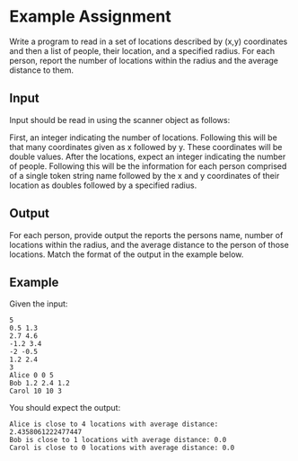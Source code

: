 # Example Assignment

Write a program to read in a set of locations described by (x,y) coordinates and then a list of people, their location, and a specified radius. For each person, report the number of locations within the radius and the average distance to them.

## Input

Input should be read in using the scanner object as follows:

First, an integer indicating the number of locations. Following this will be that many coordinates given as x followed by y. These coordinates will be double values. After the locations, expect an integer indicating the number of people. Following this will be the information for each person comprised of a single token string name followed by the x and y coordinates of their location as doubles followed by a specified radius. 

## Output

For each person, provide output the reports the persons name, number of locations within the radius, and the average distance to the person of those locations. Match the format of the output in the example below.

## Example

Given the input:

```
5
0.5 1.3
2.7 4.6
-1.2 3.4
-2 -0.5
1.2 2.4
3
Alice 0 0 5
Bob 1.2 2.4 1.2
Carol 10 10 3

```

You should expect the output:

```
Alice is close to 4 locations with average distance: 2.4358061222477447
Bob is close to 1 locations with average distance: 0.0
Carol is close to 0 locations with average distance: 0.0
```

